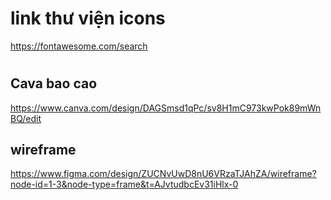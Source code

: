 # link thư viện icons

https://fontawesome.com/search

#

## Cava bao cao

https://www.canva.com/design/DAGSmsd1qPc/sv8H1mC973kwPok89mWnBQ/edit

## wireframe

https://www.figma.com/design/ZUCNvUwD8nU6VRzaTJAhZA/wireframe?node-id=1-3&node-type=frame&t=AJvtudbcEv31iHlx-0
